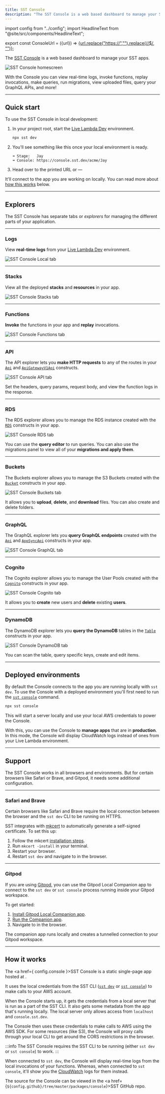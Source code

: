 ```yaml
---
title: SST Console
description: "The SST Console is a web based dashboard to manage your SST apps."
---
```


import config from "../config";
import HeadlineText from "@site/src/components/HeadlineText";

export const ConsoleUrl = ({url}) =>
<a href={url}>{url.replace("https://","").replace(/\/$/, "")}</a>;

<HeadlineText>

The <a href={config.console}>SST Console</a> is a web based dashboard to manage your SST apps.

</HeadlineText>

![SST Console homescreen](/img/console/sst-console-homescreen.png)

With the Console you can view real-time logs, invoke functions, replay invocations, make queries, run migrations, view uploaded files, query your GraphQL APIs, and more!

---

## Quick start

To use the SST Console in local development:

1. In your project root, start the [Live Lambda Dev](live-lambda-development.md) environment.

   ```bash
   npx sst dev
   ```

2. You'll see something like this once your local environment is ready.

   ```
   ➜ Stage:   Jay
   ➜ Console: https://console.sst.dev/acme/Jay
   ```

3. Head over to the printed URL or — **<ConsoleUrl url={config.console} />**

It'll connect to the app you are working on locally. You can read more about [how this works](#how-it-works) below.

---

## Explorers

The SST Console has separate tabs or _explorers_ for managing the different parts of your application.

---

### Logs

View **real-time logs** from your [Live Lambda Dev](live-lambda-development.md) environment.

![SST Console Local tab](/img/console/sst-console-local-tab.png)

---

### Stacks

View all the deployed **stacks** and **resources** in your app.

![SST Console Stacks tab](/img/console/sst-console-stacks-tab.png)

---

### Functions

**Invoke** the functions in your app and **replay** invocations.

![SST Console Functions tab](/img/console/sst-console-functions-tab.png)

---

### API

The API explorer lets you **make HTTP requests** to any of the routes in your [`Api`](constructs/Api.md) and [`ApiGatewayV1Api`](constructs/ApiGatewayV1Api.md) constructs.

![SST Console API tab](/img/console/sst-console-api-tab.png)

Set the headers, query params, request body, and view the function logs in the response.

---

### RDS

The RDS explorer allows you to manage the RDS instance created with the [`RDS`](constructs/RDS.md) constructs in your app.

![SST Console RDS tab](/img/console/sst-console-rds-tab.png)

You can use the **query editor** to run queries. You can also use the migrations panel to view all of your **migrations and apply them**.

---

### Buckets

The Buckets explorer allows you to manage the S3 Buckets created with the [`Bucket`](constructs/Bucket.md) constructs in your app.

![SST Console Buckets tab](/img/console/sst-console-buckets-tab.png)

It allows you to **upload**, **delete**, and **download** files. You can also create and delete folders.

---

### GraphQL

The GraphQL explorer lets you **query GraphQL endpoints** created with the [`Api`](constructs/Api.md) and [`AppSyncApi`](constructs/AppSyncApi.md) constructs in your app.

![SST Console GraphQL tab](/img/console/sst-console-graphql-tab.png)

---

### Cognito

The Cognito explorer allows you to manage the User Pools created with the [`Cognito`](constructs/Cognito.md) constructs in your app.

![SST Console Cognito tab](/img/console/sst-console-cognito-tab.png)

It allows you to **create** new users and **delete** existing **users**.

---

### DynamoDB

The DynamoDB explorer lets you **query the DynamoDB** tables in the [`Table`](constructs/Table.md) constructs in your app.

![SST Console DynamoDB tab](/img/console/sst-console-dynamodb-tab.png)

You can scan the table, query specific keys, create and edit items.

---

## Deployed environments

By default the Console connects to the app you are running locally with `sst dev`. To use the Console with a deployed environment you'll first need to run the [`sst console`](packages/sst.md#sst-console) command.

```bash
npx sst console
```

This will start a server locally and use your local AWS credentials to power the Console.

With this, you can use the Console to **manage apps** that are in **production**. In this mode, the Console will display CloudWatch logs instead of ones from your Live Lambda environment.

---

## Support

The SST Console works in all browsers and environments. But for certain browsers like Safari or Brave, and Gitpod, it needs some additional configuration.

---

### Safari and Brave

Certain browsers like Safari and Brave require the local connection between the browser and the `sst dev` CLI to be running on HTTPS.

SST integrates with [mkcert](https://github.com/FiloSottile/mkcert) to automatically generate a self-signed certificate. To set this up:

1. Follow the mkcert [installation steps](https://github.com/FiloSottile/mkcert#installation).
2. Run `mkcert -install` in your terminal.
3. Restart your browser.
4. Restart `sst dev` and navigate to <ConsoleUrl url={config.console} /> in the browser.

---

### Gitpod

If you are using [Gitpod](https://www.gitpod.io/), you can use the Gitpod Local Companion app to connect to the `sst dev` or `sst console` process running inside your Gitpod workspace.

To get started:

1. [Install Gitpod Local Companion app](https://www.gitpod.io/blog/local-app#installation).
2. [Run the Companion app](https://www.gitpod.io/blog/local-app#running).
3. Navigate to <ConsoleUrl url={config.console} /> in the browser.

The companion app runs locally and creates a tunnelled connection to your Gitpod workspace.

---

## How it works

The <a href={ config.console }>SST Console</a> is a static single-page app hosted at <ConsoleUrl url={config.console} />.

It uses the local credentials from the SST CLI ([`sst dev`](packages/sst.md#sst-dev) or [`sst console`](packages/sst.md#sst-console)) to make calls to your AWS account.

When the Console starts up, it gets the credentials from a local server that is run as a part of the SST CLI. It also gets some metadata from the app that's running locally. The local server only allows access from `localhost` and `console.sst.dev`.

The Console then uses these credentials to make calls to AWS using the AWS SDK. For some resources (like S3), the Console will proxy calls through your local CLI to get around the CORS restrictions in the browser.

:::info
The SST Console requires the SST CLI to be running (either `sst dev` or `sst console`) to work.
:::

When connected to `sst dev`, the Console will display real-time logs from the local invocations of your functions. Whereas, when connected to `sst console`, it'll show you the [CloudWatch](https://aws.amazon.com/cloudwatch/) logs for them instead.

The source for the Console can be viewed in the <a href={`${config.github}/tree/master/packages/console`}>SST GitHub repo</a>.
